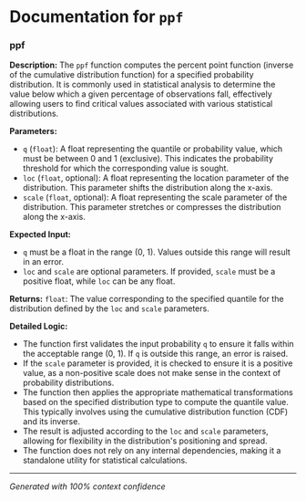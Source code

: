 # Documentation for `ppf`

### ppf

**Description:**
The `ppf` function computes the percent point function (inverse of the cumulative distribution function) for a specified probability distribution. It is commonly used in statistical analysis to determine the value below which a given percentage of observations fall, effectively allowing users to find critical values associated with various statistical distributions.

**Parameters:**
- `q` (`float`): A float representing the quantile or probability value, which must be between 0 and 1 (exclusive). This indicates the probability threshold for which the corresponding value is sought.
- `loc` (`float`, optional): A float representing the location parameter of the distribution. This parameter shifts the distribution along the x-axis.
- `scale` (`float`, optional): A float representing the scale parameter of the distribution. This parameter stretches or compresses the distribution along the x-axis.

**Expected Input:**
- `q` must be a float in the range (0, 1). Values outside this range will result in an error.
- `loc` and `scale` are optional parameters. If provided, `scale` must be a positive float, while `loc` can be any float.

**Returns:**
`float`: The value corresponding to the specified quantile for the distribution defined by the `loc` and `scale` parameters.

**Detailed Logic:**
- The function first validates the input probability `q` to ensure it falls within the acceptable range (0, 1). If `q` is outside this range, an error is raised.
- If the `scale` parameter is provided, it is checked to ensure it is a positive value, as a non-positive scale does not make sense in the context of probability distributions.
- The function then applies the appropriate mathematical transformations based on the specified distribution type to compute the quantile value. This typically involves using the cumulative distribution function (CDF) and its inverse.
- The result is adjusted according to the `loc` and `scale` parameters, allowing for flexibility in the distribution's positioning and spread.
- The function does not rely on any internal dependencies, making it a standalone utility for statistical calculations.

---
*Generated with 100% context confidence*

